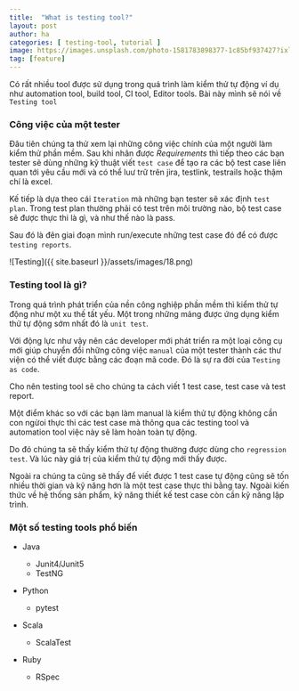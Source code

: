 ```yaml
---
title:  "What is testing tool?"
layout: post
author: ha
categories: [ testing-tool, tutorial ]
image: https://images.unsplash.com/photo-1581783898377-1c85bf937427?ixlib=rb-1.2.1&ixid=eyJhcHBfaWQiOjEyMDd9&auto=format&fit=crop&w=1258&q=80
tag: [feature]
---
```


Có rất nhiều tool được sử dụng trong quá trình làm kiểm thử tự động ví dụ như automation tool, build tool, CI tool, Editor tools. Bài này mình sẽ nói về `Testing tool`

### Công việc của một tester

Đâu tiên chúng ta thử xem lại những công việc chính của một người làm kiểm thử phần mềm. Sau khi nhân được *Requirements* thì tiếp theo các bạn tester sẽ dùng những kỹ thuật viết `test case` để tạo ra các bộ test case liên quan tới yêu cầu mới và có thể luư trữ trên jira, testlink, testrails hoặc thậm chí là excel.

Kế tiếp là dựa theo cái `Iteration` mà những bạn tester sẽ xác định `test plan`. Trong test plan thường phải có test trên môi trường nào, bộ test case sẽ được thực thi là gì, và như thế nào là pass.

Sau đó là đên giai đoạn mình run/execute những test case đó để có được `testing reports`.

![Testing]({{ site.baseurl }}/assets/images/18.png)

### Testing tool là gì?

Trong quá trình phát triển của nền công nghiệp phần mềm thì kiểm thử tự động như một xu thế tất yếu. Một trong những mảng được ứng dụng kiểm thử tự động sớm nhất đó là `unit test`.

Với động lực như vậy nên các developer mới phát triển ra một loại công cụ mới giúp chuyển đổi những công việc `manual` của một tester thành các thư viện có thể viết được bằng các đoạn mã code. Đó là  sự ra đời của `Testing as code`.

Cho nên testing tool sẽ cho chúng ta cách viết 1 test case, test case và test report.

Một điểm khác so với các bạn làm manual là kiểm thử tự động không cần con ngừoi thực thi các test case mà thông qua các testing tool và automation tool việc này sẽ làm hoàn toàn tự động.

Do đó chúng ta sẽ thấy kiểm thử tự động thường được dùng cho `regression test`. Và lúc này giá trị của kiểm thử tự động mới thấy được.

Ngoài ra chúng ta cũng sẽ thấy để viết được 1 test case tự động cũng sẽ tốn nhiều thời gian và kỹ năng hơn là một test case thực thi bằng tay. Ngoài kiến thức về hệ thống sản phẩm, kỹ năng thiết kế test case còn cần kỹ năng lập trình.

### Một số testing tools phổ biến

- Java
  - Junit4/Junit5
  - TestNG
  
- Python
  - pytest

- Scala
  - ScalaTest

- Ruby
  - RSpec